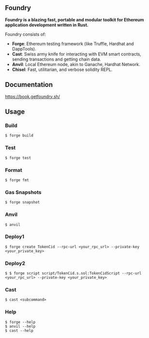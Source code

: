 ## Foundry

**Foundry is a blazing fast, portable and modular toolkit for Ethereum application development written in Rust.**

Foundry consists of:

-   **Forge**: Ethereum testing framework (like Truffle, Hardhat and DappTools).
-   **Cast**: Swiss army knife for interacting with EVM smart contracts, sending transactions and getting chain data.
-   **Anvil**: Local Ethereum node, akin to Ganache, Hardhat Network.
-   **Chisel**: Fast, utilitarian, and verbose solidity REPL.

## Documentation

https://book.getfoundry.sh/

## Usage

### Build

```shell
$ forge build
```

### Test

```shell
$ forge test
```

### Format

```shell
$ forge fmt
```

### Gas Snapshots

```shell
$ forge snapshot
```

### Anvil

```shell
$ anvil
```

### Deploy1

```shell
$ forge create TokenCid --rpc-url <your_rpc_url> --private-key <your_private_key> 
```

### Deploy2

```shell
$ $ forge script script/TokenCid.s.sol:TokenCidScript --rpc-url <your_rpc_url> --private-key <your_private_key> 
```



### Cast

```shell
$ cast <subcommand>
```

### Help

```shell
$ forge --help
$ anvil --help
$ cast --help
```
